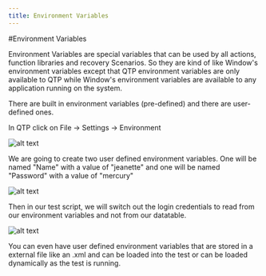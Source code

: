 ```yaml
---
title: Environment Variables
---
```


#Environment Variables

Environment Variables are special variables that can be used by all actions, function libraries and recovery Scenarios. So they are kind of like Window's environment variables except that QTP environment variables are only available to QTP while Window's environment variables are available to any application running on the system. 

There are built in environment variables (pre-defined) and there are user-defined ones. 

In QTP click on File -> Settings -> Environment

![alt text](https://cloud.githubusercontent.com/assets/10998057/10380233/4d0cf740-6dd8-11e5-9a97-87243e9df958.png "LoginCode")

We are going to create two user defined environment variables. One will be named "Name" with a value of "jeanette" and one will be named "Password" with a value of "mercury"

![alt text](https://cloud.githubusercontent.com/assets/10998057/10380430/641339b2-6dd9-11e5-8514-c63a13f554c8.PNG "Variables")

Then in our test script, we will switch out the login credentials to read from our environment variables and not from our datatable. 

![alt text](https://cloud.githubusercontent.com/assets/10998057/10380499/c09b5e12-6dd9-11e5-9c62-7ee1dd0f7c5a.PNG "CodeSwitch")

You can even have user defined environment variables that are stored in a external file like an .xml and can be loaded into the test or can  be loaded dynamically as the test is running. 
